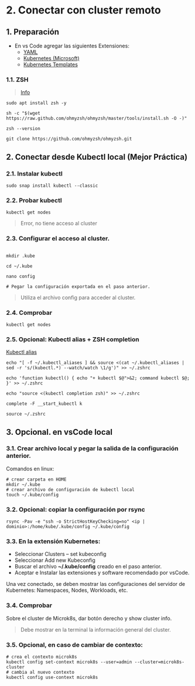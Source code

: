 # 2. Conectar con cluster remoto <!-- omit in TOC -->

## 1. Preparación
- En vs Code agregar las siguientes Extensiones:
  - [YAML](https://marketplace.visualstudio.com/items?itemName=redhat.vscode-yaml)
  - [Kubernetes (Microsoft)](https://marketplace.visualstudio.com/items?itemName=ms-kubernetes-tools.vscode-kubernetes-tools)
  - [Kubernetes Templates](https://marketplace.visualstudio.com/items?itemName=lunuan.kubernetes-templates)


### 1.1. ZSH
> [Info](https://ohmyz.sh/#install)
```vim
sudo apt install zsh -y

sh -c "$(wget https://raw.github.com/ohmyzsh/ohmyzsh/master/tools/install.sh -O -)"

zsh --version

git clone https://github.com/ohmyzsh/ohmyzsh.git

```

## 2. Conectar desde Kubectl local **(Mejor Práctica)**

### 2.1. Instalar kubectl
```vim
sudo snap install kubectl --classic
```


### 2.2. Probar kubectl
```vim
kubectl get nodes
```
> Error, no tiene acceso al cluster

### 2.3. Configurar el acceso al cluster.
```vim

mkdir .kube

cd ~/.kube

nano config

# Pegar la configuración exportada en el paso anterior.
```

> Utiliza el archivo config para acceder al cluster.

### 2.4. Comprobar
```vim
kubectl get nodes
```

### 2.5. Opcional: Kubectl alias + ZSH completion
[Kubectl alias](https://github.com/ahmetb/kubectl-aliases)
```vim
echo "[ -f ~/.kubectl_aliases ] && source <(cat ~/.kubectl_aliases | sed -r 's/(kubectl.*) --watch/watch \1/g')" >> ~/.zshrc

echo 'function kubectl() { echo "+ kubectl $@">&2; command kubectl $@; }' >> ~/.zshrc

echo "source <(kubectl completion zsh)" >> ~/.zshrc

complete -F __start_kubectl k

source ~/.zshrc
```

## 3. Opcional. en vsCode local
### 3.1. Crear archivo local y pegar la salida de la configuración anterior.
Comandos en linux:
```vim
# crear carpeta en HOME
mkdir ~/.kube
# crear archivo de configuración de kubectl local
touch ~/.kube/config
```

### 3.2. Opcional: copiar la configuración por rsync
```vim
rsync -Pav -e "ssh -o StrictHostKeyChecking=no" <ip | dominio>:/home/kube/.kube/config ~/.kube/config
```

### 3.3. En la extensión Kubernetes:
- Seleccionar Clusters – set kubeconfig
- Seleccionar Add new Kubeconfig
- Buscar el archivo **~/.kube/config** creado en el paso anterior.
- Aceptar e Instalar las extensiones y software recomendado por vsCode.

Una vez conectado, se deben mostrar las configuraciones del servidor de Kubernetes: Namespaces, Nodes, Workloads, etc.

### 3.4. Comprobar

Sobre el cluster de Microk8s, dar botón derecho y show cluster info.

> Debe mostrar en la terminal la información general del cluster.

### 3.5. Opcional, en caso de cambiar de contexto:
```vim
# crea el contexto microk8s
kubectl config set-context microk8s --user=admin --cluster=microk8s-cluster
# cambia al nuevo contexto
kubectl config use-context microk8s
```
